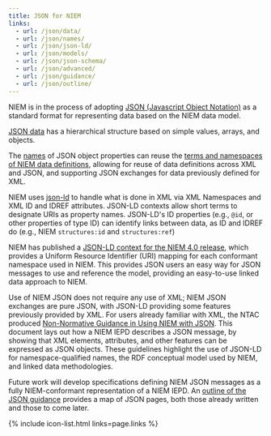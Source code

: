 ```yaml
---
title: JSON for NIEM
links:
  - url: /json/data/
  - url: /json/names/
  - url: /json/json-ld/
  - url: /json/models/
  - url: /json/json-schema/
  - url: /json/advanced/
  - url: /json/guidance/
  - url: /json/outline/
---
```


NIEM is in the process of adopting [JSON (Javascript Object Notation)](data) as
a standard format for representing data based on the NIEM data model.

[JSON data](data) has a hierarchical structure based on simple values, arrays,
and objects.

The [names](names) of JSON object properties can reuse the
[terms and namespaces of NIEM data definitions](names), allowing for reuse of
data definitions across XML and JSON, and supporting JSON exchanges for data
previously defined for XML.

NIEM uses [json-ld](json-ld) to handle what is done in XML via XML Namespaces
and XML ID and IDREF attributes. JSON-LD contexts allow short terms to designate
URIs as property names. JSON-LD's ID properties (e.g., `@id`, or other
properties of type ID) can identify links between data, as ID and IDREF do
(e.g., NIEM `structures:id` and `structures:ref`)

NIEM has published a
[JSON-LD context for the NIEM 4.0 release](https://release.niem.gov/jsonld-context/niem-4.0-context.jsonld),
which provides a Uniform Resource Identifier (URI) mapping for each conformant
namespace used in NIEM. This provides JSON users an easy way for JSON messages
to use and reference the model, providing an easy-to-use linked data approach to
NIEM.

Use of NIEM JSON does not require any use of XML; NIEM JSON exchanges are pure
JSON, with JSON-LD providing some features previously provided by XML. For users
already familiar with XML, the NTAC produced
[Non-Normative Guidance in Using NIEM with JSON](guidance).  This document lays
out how a NIEM IEPD describes a JSON message, by showing that XML elements,
attributes, and other features can be expressed as JSON objects. These
guidelines highlight the use of JSON-LD for namespace-qualified names, the RDF
conceptual model used by NIEM, and linked data methodologies.

Future work will develop specifications defining NIEM JSON messages as a fully
NIEM-conformant representation of a NIEM IEPD. An
[outline of the JSON guidance](outline) provides a map of JSON pages, both those
already written and those to come later.

{% include icon-list.html links=page.links %}
